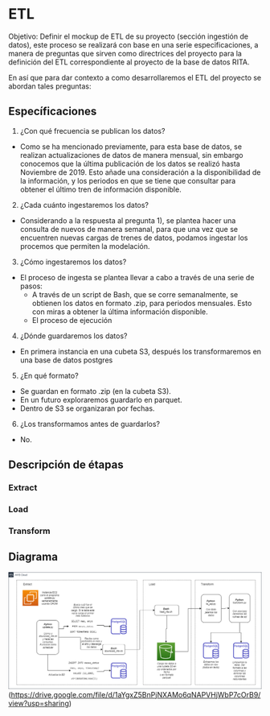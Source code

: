 # ETL

Objetivo: Definir el mockup de ETL de su proyecto (sección ingestión de datos), este proceso se realizará con base en una serie especificaciones, a manera de preguntas que sirven como directrices del proyecto para la definición del ETL correspondiente al proyecto de la base de datos RITA.

En así que para dar contexto a como desarrollaremos el ETL del proyecto se abordan tales preguntas:

## Específicaciones
1) ¿Con qué frecuencia se publican los datos?
  - Como se ha mencionado previamente, para esta base de datos, se realizan actualizaciones de datos de manera mensual, sin embargo conocemos que la última publicación de los datos se realizó hasta Noviembre de 2019. Esto añade una consideración a la disponibilidad de la información, y los periodos en que se tiene que consultar para obtener el último tren de información disponible.
2) ¿Cada cuánto ingestaremos los datos?
  - Considerando a la respuesta al pregunta 1), se plantea hacer una consulta de nuevos de manera semanal, para que una vez que se encuentren nuevas cargas de trenes de datos, podamos ingestar los procemos que permiten la modelación.
3) ¿Cómo ingestaremos los datos?
  - El proceso de ingesta se plantea llevar a cabo a través de una serie de pasos:
    * A través de un script de Bash, que se corre semanalmente, se obtienen los datos en formato .zip, para periodos mensuales. Esto con miras a obtener la última información disponible.
    * El proceso de ejecución
4) ¿Dónde guardaremos los datos?
  - En primera instancia en una cubeta S3, después los transformaremos en una base de datos postgres
5) ¿En qué formato?
  - Se guardan en formato .zip (en la cubeta S3). 
  - En un futuro exploraremos guardarlo en parquet.
  - Dentro de S3 se organizaran por fechas.
6) ¿Los transformamos antes de guardarlos?
  - No.

## Descripción de étapas
### Extract

### Load

### Transform


## Diagrama

![Diagrama de flujo del ETL](images/etl.png?raw=true "Title")
(https://drive.google.com/file/d/1aYgxZ5BnPjNXAMo6qNAPVHjWbP7cOrB9/view?usp=sharing)
